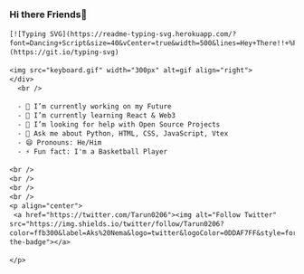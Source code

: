 ### Hi there Friends👋

<div> 
  
    [![Typing SVG](https://readme-typing-svg.herokuapp.com/?font=Dancing+Script&size=40&vCenter=true&width=500&lines=Hey+There!!+%F0%9F%91%8B;I+am+Akshat+;I+am+a+Full+Stack+Developer&color=ff960d)](https://git.io/typing-svg)
    
    <img src="keyboard.gif" width="300px" alt=gif align="right"> 
    </div>
      <br />
    
      - 🔭 I’m currently working on my Future
      - 🌱 I’m currently learning React & Web3
      - 🤔 I’m looking for help with Open Source Projects
      - 💬 Ask me about Python, HTML, CSS, JavaScript, Vtex
      - 😄 Pronouns: He/Him
      - ⚡ Fun fact: I'm a Basketball Player
    
    <br />
    <br />
    <br />
    <br />
    <p align="center">
     <a href="https://twitter.com/Tarun0206"><img alt="Follow Twitter" src="https://img.shields.io/twitter/follow/Tarun0206?color=ffb300&label=Aks%20Nema&logo=twitter&logoColor=0DDAF7FF&style=for-the-badge"></a>
      
    </p> 

<!--
**tarun0206/tarun0206** is a ✨ _special_ ✨ repository because its `README.md` (this file) appears on your GitHub profile.

Here are some ideas to get you started:

- 🔭 I’m currently working on ...
- 🌱 I’m currently learning ...
- 👯 I’m looking to collaborate on ...
- 🤔 I’m looking for help with ...
- 💬 Ask me about ...
- 📫 How to reach me: ...
- 😄 Pronouns: ...
- ⚡ Fun fact: ...
-->
